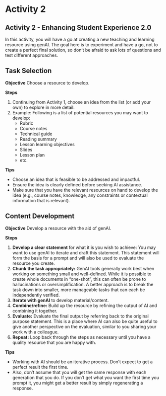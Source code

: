 # Activity 2 

## Activity 2 - Enhancing Student Experience 2.0

In this activity, you will have a go at creating a new teaching and learning resource using genAI. The goal here is to experiment and have a go, not to create a perfect final solution, so don’t be afraid to ask lots of questions and test different approaches.

## Task Selection 

**Objective**
Choose a resource to develop.

**Steps**
1. Continuing from Activity 1, choose an idea from the list (or add your own) to explore in more detail.
2. Example: Following is a list of potential resources you may want to develop:
   - Rubric
   - Course notes
   - Technical guide
   - Reading summary
   - Lesson learning objectives
   - Slides
   - Lesson plan
   - etc.

**Tips**
- Choose an idea that is feasible to be addressed and impactful.
- Ensure the idea is clearly defined before seeking AI assistance.
- Make sure that you have the relevant resources on hand to develop the idea (e.g., course notes, knowledge, any constraints or contextual information that is relevant).

## Content Development

**Objective**
Develop a resource with the aid of genAI.

**Steps**
1. **Develop a clear statement** for what it is you wish to achieve: You may want to use genAI to iterate and draft this statement. This statement will form the basis for a prompt and will also be used to evaluate the resource you create.
2. **Chunk the task appropriately:** GenAI tools generally work best when working on something small and well-defined. While it is possible to create whole documents in “one-shot”, this can often be prone to hallucinations or oversimplification. A better approach is to break the task down into smaller, more manageable tasks that can each be independently verified.
3. **Iterate with genAI** to develop material/content.
4. **Combine/refine:** Build up the resource by refining the output of AI and combining it together.
5. **Evaluate:** Evaluate the final output by referring back to the original purpose statement. This is a place where AI can also be quite useful to give another perspective on the evaluation, similar to you sharing your work with a colleague.
6. **Repeat:** Loop back through the steps as necessary until you have a quality resource that you are happy with.

**Tips**
- Working with AI should be an iterative process. Don’t expect to get a perfect result the first time.
- Also, don’t assume that you will get the same response with each generation that you do. If you don’t get what you want the first time you prompt it, you might get a better result by simply regenerating a response.



